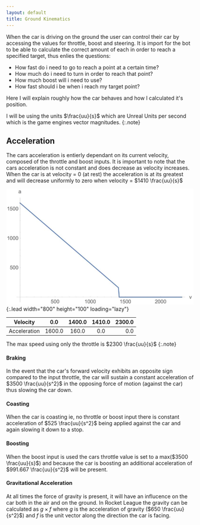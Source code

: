 ```yaml
---
layout: default
title: Ground Kinematics
---
```


When the car is driving on the ground the user can control their car by accessing the values for throttle, boost and steering. 
It is import for the bot to be able to calculate the correct amount of each in order to reach a specified target, thus enlies the questions: 

- How fast do i need to go to reach a point at a certain time?
- How much do i need to turn in order to reach that point?
- How much boost will i need to use?
- How fast should i be when i reach my target point?

Here I will explain roughly how the car behaves and how I calculated it's position.

I will be using the units $\frac{uu}{s}$ which are Unreal Units per second which is the game engines vector magnitudes.
{:.note}

## Acceleration
The cars acceleration is entierly dependant on its current velocity, composed of the throttle and boost inputs.
It is important to note that the cars acceleration is not constant and does decrease as velocity increases.
When the car is at velocity = 0  (at rest) the acceleration is at its greatest and will decrease uniformly to zero when velocity = $1410 \frac{uu}{s}$

![Graph](/Images/v_agraph.JPG){:.lead width="800" height="100" loading="lazy"}

| Velocity     |0.0         | 1400.0      | 1410.0  | 2300.0  |
|:------------:|:----------:|:-----------:|:-------:|--------:|
| Acceleration |1600.0      | 160.0       | 0.0     | 0.0     |

The max speed using only the throttle is $2300 \frac{uu}{s}$
{:.note}

#### Braking
In the event that the car's forward velocity exhibits an opposite sign compared to the input throttle, 
the car will sustain a constant acceleration of $3500 \frac{uu}{s^2}$ in the opposing force of motion (against the car) thus slowing the car down.

#### Coasting
When the car is coasting ie, no throttle or boost input there is constant acceleration of $525 \frac{uu}{s^2}$ being applied against the car and again slowing it down to a stop.

#### Boosting
When the boost input is used the cars throttle value is set to a max($3500 \frac{uu}{s}$) and because the car is boosting
an additional acceleration of $991.667 \frac{uu}{s^2}$ will be present.

#### Gravitational Acceleration
At all times the force of gravity is present, it will have an influcence on the car both in the air and on the ground.
In Rocket League the gravity can be calculated as $g \times f$ where $g$ is the acceleration of gravity ($650 \frac{uu}{s^2}$) and $f$ is the unit vector along the direction the car is facing.
